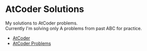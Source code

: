 # AtCoder Solutions

My solutions to AtCoder problems. <br>
Currently I'm solving only A problems from past ABC for practice. <br>

- [AtCoder](https://atcoder.jp/?lang=en)
- [AtCoder Problems](https://kenkoooo.com/atcoder/)
